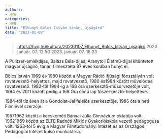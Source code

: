 ```yaml
---
authors:
- HVG
categories:
- HVG
title: "Elhunyt Bölcs István tanár, újságíró"
date: "2023-01-08"
---
```


> https://hvg.hu/kultura/20230107_Elhunyt_Bolcs_Istvan_ujsagiro
> 2023. január. 07. 12:50 2023. január. 07. 18:33

A Pulitzer-emlékdíjas, Balázs Béla-díjas, Aranytoll Életmű-díjjal kitüntetett magyar újságíró, tanár, filmesztéta 87 éves korában hunyt el.

Bölcs István 1969 és 1980 között a Magyar Rádió ifjúsági főosztályán volt rovatvezető-helyettes, majd rovatvezető, 1980 és1984 között művelődési rovatvezető. 1982-től 1994-ig a 168 óra szerkesztő-műsorvezetője volt, 1994 és 2011 között pedig a 168 Óra című lap főszerkesztő-helyettese.

1984-től tíz éven át a Gondolat-Jel felelős szerkesztője. 1986 óta a heti Filmlevél szerzője.

19571962 között a kecskeméti Bányai Júlia Gimnázium oktatója volt. 19621969 között az ELTE Radnóti Miklós Gyakorlóiskola vezető pedagógusa volt. 1963-tól 5 évig a Magyar Filmtudományi Intézet és az Országos Pedagógiai Intézet külső munkatársa.

